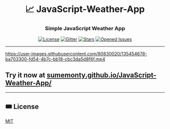 <div align=center>
 
# 📈 JavaScript-Weather-App

### Simple JavaScript Weather App
 
[![License](https://badgen.net/github/license/SumeMonty/JavaScript-Weather-App)](LICENSE) [![Gitter](https://badges.gitter.im/JavaScript-Weather-App/community.svg)](https://gitter.im/JavaScript-Weather-App/community) [![Stars](https://badgen.net/github/stars/SumeMonty/JavaScript-Weather-App)](../../stargazers) [![Opened Issues](https://badgen.net/github/open-issues/SumeMonty/JavaScript-Weather-App)](../../issues?q=is%3Aopen)
 
 </div>
 
 ---

https://user-images.githubusercontent.com/80830020/135454678-ba703300-fd54-4b7c-bb18-cbc3da5d8f6f.mp4

## Try it now at [sumemonty.github.io/JavaScript-Weather-App/](https://sumemonty.github.io/JavaScript-Weather-App/)

---

## :tickets: License

[MIT](LICENSE)

<!-- ![JavaScript-Weather-App](https://user-images.githubusercontent.com/80830020/135455243-ce21b98f-f7c4-48b2-943e-c77dff2cc9f1.gif) -->
